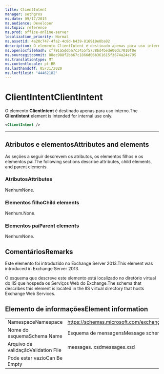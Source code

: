 ```yaml
---
title: ClientIntent
manager: sethgros
ms.date: 09/17/2015
ms.audience: Developer
ms.topic: reference
ms.prod: office-online-server
localization_priority: Normal
ms.assetid: 4a20c747-4fa2-4c8d-b439-816918e8ba02
description: O elemento ClientIntent é destinado apenas para uso interno.
ms.openlocfilehash: cf791a5ddba7c3455f5738bd4bede00dc7010f0e
ms.sourcegitcommit: 88ec988f2bb67c1866d06b361615f3674a24e795
ms.translationtype: MT
ms.contentlocale: pt-BR
ms.lasthandoff: 05/31/2020
ms.locfileid: "44462182"
---
```

# <a name="clientintent"></a><span data-ttu-id="ab975-103">ClientIntent</span><span class="sxs-lookup"><span data-stu-id="ab975-103">ClientIntent</span></span>

<span data-ttu-id="ab975-104">O elemento **ClientIntent** é destinado apenas para uso interno.</span><span class="sxs-lookup"><span data-stu-id="ab975-104">The **ClientIntent** element is intended for internal use only.</span></span> 
  
```XML
<ClientIntent />
```

 ****
## <a name="attributes-and-elements"></a><span data-ttu-id="ab975-105">Atributos e elementos</span><span class="sxs-lookup"><span data-stu-id="ab975-105">Attributes and elements</span></span>

<span data-ttu-id="ab975-106">As seções a seguir descrevem os atributos, os elementos filhos e os elementos pai.</span><span class="sxs-lookup"><span data-stu-id="ab975-106">The following sections describe attributes, child elements, and parent elements.</span></span>
  
### <a name="attributes"></a><span data-ttu-id="ab975-107">Atributos</span><span class="sxs-lookup"><span data-stu-id="ab975-107">Attributes</span></span>

<span data-ttu-id="ab975-108">Nenhum</span><span class="sxs-lookup"><span data-stu-id="ab975-108">None.</span></span>
  
### <a name="child-elements"></a><span data-ttu-id="ab975-109">Elementos filho</span><span class="sxs-lookup"><span data-stu-id="ab975-109">Child elements</span></span>

<span data-ttu-id="ab975-110">Nenhum.</span><span class="sxs-lookup"><span data-stu-id="ab975-110">None.</span></span>
  
### <a name="parent-elements"></a><span data-ttu-id="ab975-111">Elementos pai</span><span class="sxs-lookup"><span data-stu-id="ab975-111">Parent elements</span></span>

<span data-ttu-id="ab975-112">Nenhum</span><span class="sxs-lookup"><span data-stu-id="ab975-112">None.</span></span>
  
## <a name="remarks"></a><span data-ttu-id="ab975-113">Comentários</span><span class="sxs-lookup"><span data-stu-id="ab975-113">Remarks</span></span>

<span data-ttu-id="ab975-114">Este elemento foi introduzido no Exchange Server 2013.</span><span class="sxs-lookup"><span data-stu-id="ab975-114">This element was introduced in Exchange Server 2013.</span></span>
  
<span data-ttu-id="ab975-115">O esquema que descreve este elemento está localizado no diretório virtual do IIS que hospeda os Serviços Web do Exchange.</span><span class="sxs-lookup"><span data-stu-id="ab975-115">The schema that describes this element is located in the IIS virtual directory that hosts Exchange Web Services.</span></span>
  
## <a name="element-information"></a><span data-ttu-id="ab975-116">Elemento de informações</span><span class="sxs-lookup"><span data-stu-id="ab975-116">Element information</span></span>

|||
|:-----|:-----|
|<span data-ttu-id="ab975-117">Namespace</span><span class="sxs-lookup"><span data-stu-id="ab975-117">Namespace</span></span>  <br/> |https://schemas.microsoft.com/exchange/services/2006/messages  <br/> |
|<span data-ttu-id="ab975-118">Nome do esquema</span><span class="sxs-lookup"><span data-stu-id="ab975-118">Schema Name</span></span>  <br/> |<span data-ttu-id="ab975-119">Esquema de mensagens</span><span class="sxs-lookup"><span data-stu-id="ab975-119">Message schema</span></span>  <br/> |
|<span data-ttu-id="ab975-120">Arquivo de validação</span><span class="sxs-lookup"><span data-stu-id="ab975-120">Validation File</span></span>  <br/> |<span data-ttu-id="ab975-121">messages. xsd</span><span class="sxs-lookup"><span data-stu-id="ab975-121">messages.xsd</span></span>  <br/> |
|<span data-ttu-id="ab975-122">Pode estar vazio</span><span class="sxs-lookup"><span data-stu-id="ab975-122">Can Be Empty</span></span>  <br/> ||
   

